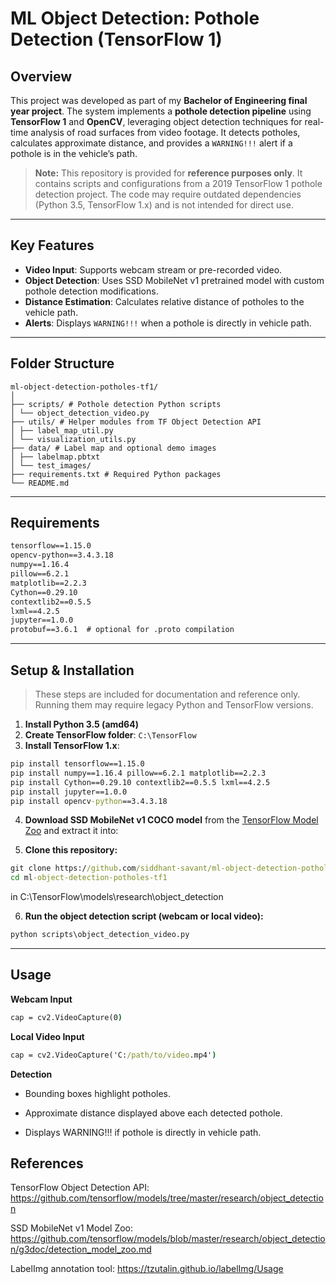 # ML Object Detection: Pothole Detection (TensorFlow 1)

## Overview
This project was developed as part of my **Bachelor of Engineering final year project**. The system implements a **pothole detection pipeline** using **TensorFlow 1** and **OpenCV**, leveraging object detection techniques for real-time analysis of road surfaces from video footage. It detects potholes, calculates approximate distance, and provides a `WARNING!!!` alert if a pothole is in the vehicle’s path.

> **Note:** This repository is provided for **reference purposes only**. 
> It contains scripts and configurations from a 2019 TensorFlow 1 pothole detection project.
> The code may require outdated dependencies (Python 3.5, TensorFlow 1.x) and is not intended for direct use.

---

## Key Features
- **Video Input**: Supports webcam stream or pre-recorded video.
- **Object Detection**: Uses SSD MobileNet v1 pretrained model with custom pothole detection modifications.
- **Distance Estimation**: Calculates relative distance of potholes to the vehicle path.
- **Alerts**: Displays `WARNING!!!` when a pothole is directly in vehicle path.

---

## Folder Structure

    ml-object-detection-potholes-tf1/
    │
    ├── scripts/ # Pothole detection Python scripts
    │ └── object_detection_video.py
    ├── utils/ # Helper modules from TF Object Detection API
    │ ├── label_map_util.py
    │ └── visualization_utils.py
    ├── data/ # Label map and optional demo images
    │ ├── labelmap.pbtxt
    │ └── test_images/
    ├── requirements.txt # Required Python packages
    └── README.md

---

## Requirements
```cmd
tensorflow==1.15.0
opencv-python==3.4.3.18
numpy==1.16.4
pillow==6.2.1
matplotlib==2.2.3
Cython==0.29.10
contextlib2==0.5.5
lxml==4.2.5
jupyter==1.0.0
protobuf==3.6.1  # optional for .proto compilation
```
---

## Setup & Installation

> These steps are included for documentation and reference only. Running them may require legacy Python and TensorFlow versions.

1. **Install Python 3.5 (amd64)**  
2. **Create TensorFlow folder**: `C:\TensorFlow`  
3. **Install TensorFlow 1.x**:  
```cmd
pip install tensorflow==1.15.0
pip install numpy==1.16.4 pillow==6.2.1 matplotlib==2.2.3
pip install Cython==0.29.10 contextlib2==0.5.5 lxml==4.2.5
pip install jupyter==1.0.0
pip install opencv-python==3.4.3.18
```

4. **Download SSD MobileNet v1 COCO model** from the [TensorFlow Model Zoo](https://github.com/tensorflow/models/blob/master/research/object_detection/g3doc/detection_model_zoo.md) and extract it into:


5. **Clone this repository:**
```cmd
git clone https://github.com/siddhant-savant/ml-object-detection-potholes-tf1.git
cd ml-object-detection-potholes-tf1
```
in C:\TensorFlow\models\research\object_detection

6. **Run the object detection script (webcam or local video):**
```cmd
python scripts\object_detection_video.py
```
---

## Usage
**Webcam Input**
```cmd
cap = cv2.VideoCapture(0)
```

**Local Video Input**
```cmd
cap = cv2.VideoCapture('C:/path/to/video.mp4')
```

**Detection**

- Bounding boxes highlight potholes.

- Approximate distance displayed above each detected pothole.

- Displays WARNING!!! if pothole is directly in vehicle path.

## References

TensorFlow Object Detection API: https://github.com/tensorflow/models/tree/master/research/object_detection

SSD MobileNet v1 Model Zoo: https://github.com/tensorflow/models/blob/master/research/object_detection/g3doc/detection_model_zoo.md

LabelImg annotation tool: https://tzutalin.github.io/labelImg/Usage
